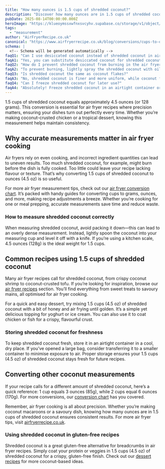 ```yaml
---
title: "How many ounces is 1.5 cups of shredded coconut?"
description: "Discover how many ounces are in 1.5 cups of shredded coconut for perfect air fryer recipes every time."
pubDate: 2025-08-14T00:00:00.000Z
heroImage: "https://klueoymssxwfnxsvcyhv.supabase.co/storage/v1/object/public/Shmucket/how-many-ounces-is-1-5-cups-shredded-coconut.webp"
tags:
  - "measurement"
author: "AirFryerRecipe.co.uk"
canonical: "https://www.airfryerrecipe.co.uk/blog/conversions/cups-to-ounces/how-many-ounces-is-1-5-cups-shredded-coconut"
schema: |
  <!-- Schema will be generated automatically -->
faqQ1: "Can I use desiccated coconut instead of shredded coconut in air fryer recipes?"
faqA1: "Yes, you can substitute desiccated coconut for shredded coconut, but the texture will be finer. Use the same weight (4.5 oz for 1.5 cups), but note that desiccated coconut may cook faster due to its smaller size. Adjust cooking times accordingly to avoid burning."
faqQ2: "How do I prevent shredded coconut from burning in the air fryer?"
faqA2: "To prevent burning, lightly spray the shredded coconut with oil and cook at a lower temperature (around 160°C). Stir or shake the basket halfway through cooking for even browning. Keeping an eye on it during the last few minutes is key, as coconut can go from golden to burnt quickly."
faqQ3: "Is shredded coconut the same as coconut flakes?"
faqA3: "No, shredded coconut is finer and more uniform, while coconut flakes are larger and thicker. If substituting, 1.5 cups of shredded coconut (4.5 oz) equals roughly 1 cup of flakes by volume, but the texture will differ. Adjust cooking times as flakes may take longer to crisp up."
faqQ4: "Can I freeze shredded coconut for later use?"
faqA4: "Absolutely! Freeze shredded coconut in an airtight container or resealable bag for up to 6 months. Thaw it at room temperature before using. Measure out 1.5 cups (4.5 oz) as needed for recipes—freezing doesn’t affect the weight or volume."
---
```

<p>1.5 cups of shredded coconut equals approximately 4.5 ounces (or 128 grams). This conversion is essential for air fryer recipes where precision matters, ensuring your dishes turn out perfectly every time. Whether you’re making coconut-crusted chicken or a tropical dessert, knowing this measurement helps maintain consistency.</p>  

<h2>Why accurate measurements matter in air fryer cooking</h2>  
<p>Air fryers rely on even cooking, and incorrect ingredient quantities can lead to uneven results. Too much shredded coconut, for example, might burn before the dish is fully cooked. Too little could leave your recipe lacking flavour or texture. That’s why converting 1.5 cups of shredded coconut to ounces (4.5 oz) is so useful.</p>  

<p>For more air fryer measurement tips, check out our <a href=https://www.airfryerrecipe.co.uk/air-fryer-conversion-chart>air fryer conversion chart</a>. It’s packed with handy guides for converting cups to grams, ounces, and more, making recipe adjustments a breeze. Whether you’re cooking for one or meal prepping, accurate measurements save time and reduce waste.</p>  

<h3>How to measure shredded coconut correctly</h3>  
<p>When measuring shredded coconut, avoid packing it down—this can lead to an overly dense measurement. Instead, lightly spoon the coconut into your measuring cup and level it off with a knife. If you’re using a kitchen scale, 4.5 ounces (128g) is the ideal weight for 1.5 cups.</p>  

<h2>Common recipes using 1.5 cups of shredded coconut</h2>  
<p>Many air fryer recipes call for shredded coconut, from crispy coconut shrimp to coconut-crusted tofu. If you’re looking for inspiration, browse our <a href=https://www.airfryerrecipe.co.uk/recipes>air fryer recipes</a> section. You’ll find everything from sweet treats to savoury mains, all optimised for air fryer cooking.</p>  

<p>For a quick and easy dessert, try mixing 1.5 cups (4.5 oz) of shredded coconut with a bit of honey and air frying until golden. It’s a simple yet delicious topping for yoghurt or ice cream. You can also use it to coat chicken or fish for a crispy, flavourful crust.</p>  

<h3>Storing shredded coconut for freshness</h3>  
<p>To keep shredded coconut fresh, store it in an airtight container in a cool, dry place. If you’ve opened a large bag, consider transferring it to a smaller container to minimise exposure to air. Proper storage ensures your 1.5 cups (4.5 oz) of shredded coconut stays fresh for future recipes.</p>  

<h2>Converting other coconut measurements</h2>  
<p>If your recipe calls for a different amount of shredded coconut, here’s a quick reference: 1 cup equals 3 ounces (85g), while 2 cups equal 6 ounces (170g). For more conversions, our <a href=https://www.airfryerrecipe.co.uk/air-fryer-conversion-chart>conversion chart</a> has you covered.</p>  

<p>Remember, air fryer cooking is all about precision. Whether you’re making coconut macaroons or a savoury dish, knowing how many ounces are in 1.5 cups of shredded coconut ensures consistent results. For more air fryer tips, visit <a href=https://www.airfryerrecipe.co.uk>airfryerrecipe.co.uk</a>.</p>  

<h3>Using shredded coconut in gluten-free recipes</h3>  
<p>Shredded coconut is a great gluten-free alternative for breadcrumbs in air fryer recipes. Simply coat your protein or veggies in 1.5 cups (4.5 oz) of shredded coconut for a crispy, gluten-free finish. Check out our <a href=https://www.airfryerrecipe.co.uk/recipe-category/dessert>dessert recipes</a> for more coconut-based ideas.</p>
